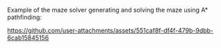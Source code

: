 Example of the maze solver generating and solving the maze using A* pathfinding:

https://github.com/user-attachments/assets/551caf8f-df4f-479b-9dbb-6cab15845156
